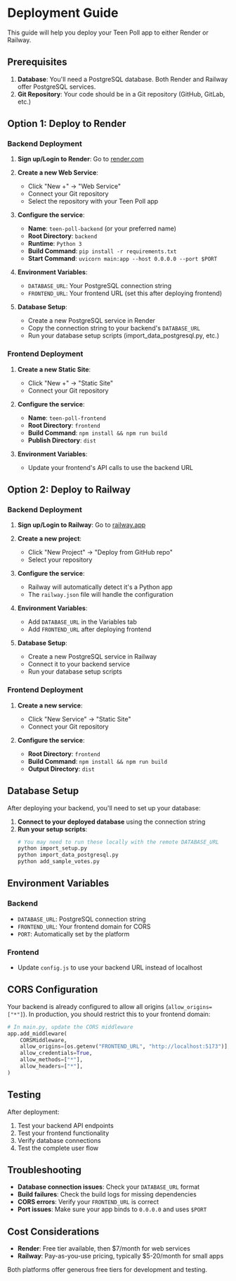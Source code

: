 # Deployment Guide

This guide will help you deploy your Teen Poll app to either Render or Railway.

## Prerequisites

1. **Database**: You'll need a PostgreSQL database. Both Render and Railway offer PostgreSQL services.
2. **Git Repository**: Your code should be in a Git repository (GitHub, GitLab, etc.)

## Option 1: Deploy to Render

### Backend Deployment

1. **Sign up/Login to Render**: Go to [render.com](https://render.com)

2. **Create a new Web Service**:
   - Click "New +" → "Web Service"
   - Connect your Git repository
   - Select the repository with your Teen Poll app

3. **Configure the service**:
   - **Name**: `teen-poll-backend` (or your preferred name)
   - **Root Directory**: `backend`
   - **Runtime**: `Python 3`
   - **Build Command**: `pip install -r requirements.txt`
   - **Start Command**: `uvicorn main:app --host 0.0.0.0 --port $PORT`

4. **Environment Variables**:
   - `DATABASE_URL`: Your PostgreSQL connection string
   - `FRONTEND_URL`: Your frontend URL (set this after deploying frontend)

5. **Database Setup**:
   - Create a new PostgreSQL service in Render
   - Copy the connection string to your backend's `DATABASE_URL`
   - Run your database setup scripts (import_data_postgresql.py, etc.)

### Frontend Deployment

1. **Create a new Static Site**:
   - Click "New +" → "Static Site"
   - Connect your Git repository

2. **Configure the service**:
   - **Name**: `teen-poll-frontend`
   - **Root Directory**: `frontend`
   - **Build Command**: `npm install && npm run build`
   - **Publish Directory**: `dist`

3. **Environment Variables**:
   - Update your frontend's API calls to use the backend URL

## Option 2: Deploy to Railway

### Backend Deployment

1. **Sign up/Login to Railway**: Go to [railway.app](https://railway.app)

2. **Create a new project**:
   - Click "New Project" → "Deploy from GitHub repo"
   - Select your repository

3. **Configure the service**:
   - Railway will automatically detect it's a Python app
   - The `railway.json` file will handle the configuration

4. **Environment Variables**:
   - Add `DATABASE_URL` in the Variables tab
   - Add `FRONTEND_URL` after deploying frontend

5. **Database Setup**:
   - Create a new PostgreSQL service in Railway
   - Connect it to your backend service
   - Run your database setup scripts

### Frontend Deployment

1. **Create a new service**:
   - Click "New Service" → "Static Site"
   - Connect your Git repository

2. **Configure the service**:
   - **Root Directory**: `frontend`
   - **Build Command**: `npm install && npm run build`
   - **Output Directory**: `dist`

## Database Setup

After deploying your backend, you'll need to set up your database:

1. **Connect to your deployed database** using the connection string
2. **Run your setup scripts**:
   ```bash
   # You may need to run these locally with the remote DATABASE_URL
   python import_setup.py
   python import_data_postgresql.py
   python add_sample_votes.py
   ```

## Environment Variables

### Backend
- `DATABASE_URL`: PostgreSQL connection string
- `FRONTEND_URL`: Your frontend domain for CORS
- `PORT`: Automatically set by the platform

### Frontend
- Update `config.js` to use your backend URL instead of localhost

## CORS Configuration

Your backend is already configured to allow all origins (`allow_origins=["*"]`). In production, you should restrict this to your frontend domain:

```python
# In main.py, update the CORS middleware
app.add_middleware(
    CORSMiddleware,
    allow_origins=[os.getenv("FRONTEND_URL", "http://localhost:5173")],
    allow_credentials=True,
    allow_methods=["*"],
    allow_headers=["*"],
)
```

## Testing

After deployment:
1. Test your backend API endpoints
2. Test your frontend functionality
3. Verify database connections
4. Test the complete user flow

## Troubleshooting

- **Database connection issues**: Check your `DATABASE_URL` format
- **Build failures**: Check the build logs for missing dependencies
- **CORS errors**: Verify your `FRONTEND_URL` is correct
- **Port issues**: Make sure your app binds to `0.0.0.0` and uses `$PORT`

## Cost Considerations

- **Render**: Free tier available, then $7/month for web services
- **Railway**: Pay-as-you-use pricing, typically $5-20/month for small apps

Both platforms offer generous free tiers for development and testing.
